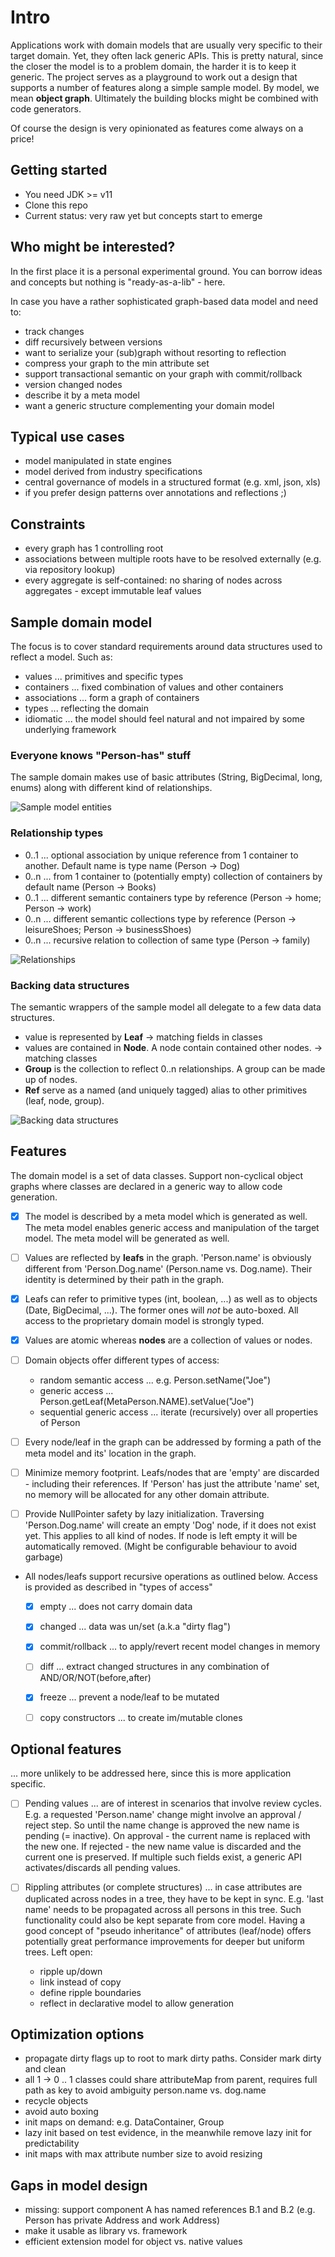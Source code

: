# Intro
Applications work with domain models that are usually very specific to their target domain. Yet, they
often lack generic APIs. This is pretty natural, since the closer the model is to a problem domain, 
the harder it is to keep it generic.
The project serves as a playground to work out a design that supports a number of features along a
simple sample model. By model, we mean **object graph**.
Ultimately the building blocks might be combined with code generators.

Of course the design is very opinionated as features come always on a price!

## Getting started
- You need JDK >= v11
- Clone this repo
- Current status: very raw yet but concepts start to emerge

## Who might be interested?
In the first place it is a personal experimental ground. You can borrow ideas and concepts but 
nothing is "ready-as-a-lib" - here.

In case you have a rather sophisticated graph-based data model and need to:
- track changes
- diff recursively between versions
- want to serialize your (sub)graph without resorting to reflection
- compress your graph to the min attribute set
- support transactional semantic on your graph with commit/rollback
- version changed nodes
- describe it by a meta model
- want a generic structure complementing your domain model

## Typical use cases
- model manipulated in state engines
- model derived from industry specifications
- central governance of models in a structured format (e.g. xml, json, xls)
- if you prefer design patterns over annotations and reflections ;)

## Constraints
- every graph has 1 controlling root
- associations between multiple roots have to be resolved externally (e.g. via repository lookup)
- every aggregate is self-contained: no sharing of nodes across aggregates - except immutable leaf values

## Sample domain model
The focus is to cover standard requirements around data structures used to reflect a model. 
Such as:
- values ... primitives and specific types
- containers ... fixed combination of values and other containers
- associations ... form a graph of containers
- types ... reflecting the domain
- idiomatic ... the model should feel natural and not impaired by some underlying framework

### Everyone knows "Person-has" stuff
The sample domain makes use of basic attributes (String, BigDecimal, long, enums) along with 
different kind of relationships.
 
![Sample model entities](./doc/pics/1_small.png)

### Relationship types
- 0..1 ... optional association by unique reference from 1 container to another. Default name is type name (Person -> Dog)
- 0..n ... from 1 container to (potentially empty) collection of containers by default name (Person -> Books) 
- 0..1 ... different semantic containers type by reference (Person -> home; Person -> work)
- 0..n ... different semantic collections type by reference (Person -> leisureShoes; Person -> businessShoes)
- 0..n ... recursive relation to collection of same type (Person -> family)

![Relationships](./doc/pics/2_small.png)

### Backing data structures

The semantic wrappers of the sample model all delegate to a few data data structures. 
- value is represented by **Leaf** -> matching fields in classes
- values are contained in **Node**. A node contain contained other nodes. -> matching classes
- **Group** is the collection to reflect 0..n relationships. A group can be made up of nodes.
- **Ref** serve as a named (and uniquely tagged) alias to other primitives (leaf, node, group).

![Backing data structures](./doc/pics/3_small.png)


## Features
The domain model is a set of data classes. Support non-cyclical object graphs where classes are 
declared in a generic way to allow code generation.

- [x] The model is described by a meta model which is generated as well. The meta model 
    enables generic access and manipulation of the target model. The meta model will be generated as 
    well.

- [ ] Values are reflected by **leafs** in the graph. 'Person.name' is obviously different from 
    'Person.Dog.name' (Person.name vs. Dog.name). Their identity is determined by their path in the 
    graph. 

- [x] Leafs can refer to primitive types (int, boolean, ...) as well as to objects (Date, 
    BigDecimal, ...). The former ones will _not_ be auto-boxed. All access to the proprietary domain 
    model is strongly typed.

- [x] Values are atomic whereas **nodes** are a collection of values or nodes.

- [ ] Domain objects offer different types of access:
    - random semantic access ... e.g. Person.setName("Joe")
    - generic access ... Person.getLeaf(MetaPerson.NAME).setValue("Joe")
    - sequential generic access ... iterate (recursively) over all properties of Person

- [ ] Every node/leaf in the graph can be addressed by forming a path of the meta model and its' 
    location in the graph.

- [ ] Minimize memory footprint. Leafs/nodes that are 'empty' are discarded - including 
    their references. If 'Person' has just the attribute 'name' set, no memory will be allocated for 
    any other domain attribute. 

- [ ] Provide NullPointer safety by lazy initialization. Traversing 'Person.Dog.name' will create an 
    empty 'Dog' node, if it does not exist yet. This applies to all kind of nodes. If node is left 
    empty it will be automatically removed. (Might be configurable behaviour to avoid garbage) 
 
- All nodes/leafs support recursive operations as outlined below. Access is provided as described in 
    "types of access"
    - [x] empty ... does not carry domain data
    - [x] changed ... data was un/set (a.k.a "dirty flag")
    - [x] commit/rollback ... to apply/revert recent model changes in memory
    - [ ] diff ... extract changed structures in any combination of AND/OR/NOT(before,after)
    - [x] freeze ... prevent a node/leaf to be mutated
    - [ ] copy constructors ... to create im/mutable clones
    
 
## Optional features
... more unlikely to be addressed here, since this is more application specific.
- [ ] Pending values ... are of interest in scenarios that involve review cycles.
    E.g. a requested 'Person.name' change might involve an approval / reject step. So until the name 
    change is approved the new name is pending (= inactive). On approval - the current name is replaced 
    with the new one. If rejected - the new name value is discarded and the current one is preserved. 
    If multiple such fields exist, a generic API activates/discards all pending values.

- [ ] Rippling attributes (or complete structures) ... in case attributes are duplicated across nodes
    in a tree, they have to be kept in sync. E.g. 'last name' needs to be propagated across all persons
    in this tree. Such functionality could also be kept separate from core model. Having a good concept
    of "pseudo inheritance" of attributes (leaf/node) offers potentially great performance improvements 
    for deeper but uniform trees. Left open:
    - ripple up/down
    - link instead of copy
    - define ripple boundaries
    - reflect in declarative model to allow generation
   

## Optimization options
- propagate dirty flags up to root to mark dirty paths. Consider mark dirty and clean
- all 1 -> 0 .. 1 classes could share attributeMap from parent, requires full path as key 
    to avoid ambiguity person.name vs. dog.name
- recycle objects
- avoid auto boxing
- init maps on demand: e.g. DataContainer, Group
- lazy init based on test evidence, in the meanwhile remove lazy init for predictability
- init maps with max attribute number size to avoid resizing

## Gaps in model design
- missing: support component A has named references B.1 and B.2 
  (e.g. Person has private Address and work Address)
- make it usable as library vs. framework
- efficient extension model for object vs. native values
